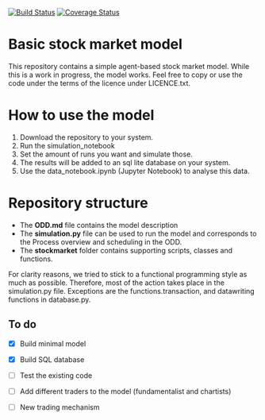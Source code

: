 [![Build Status](https://travis-ci.org/LCfP/abm.svg?branch=dev)](https://travis-ci.org/LCfP/abm)
[![Coverage Status](https://coveralls.io/repos/github/LCfP/abm/badge.svg?branch=dev)](https://coveralls.io/github/LCfP/abm?branch=dev)

# Basic stock market model
This repository contains a simple agent-based stock market model. While this is a work in progress, 
the model works. Feel free to copy or use the code under the terms of the licence under LICENCE.txt. 
 
# How to use the model
1. Download the repository to your system.
2. Run the simulation_notebook 
3. Set the amount of runs you want and simulate those.
4. The results will be added to an sql lite database on your system.
5. Use the data_notebook.ipynb (Jupyter Notebook) to analyse this data. 

# Repository structure

* The **ODD.md** file contains the model description
* The **simulation.py** file can be used to run the model and corresponds to the Process overview and scheduling in the ODD. 
* The **stockmarket** folder contains supporting scripts, classes and functions.

For clarity reasons, we tried to stick to a functional programming style as much as possible. Therefore, most of the action takes 
place in the simulation.py file. Exceptions are the functions.transaction, and datawriting functions in database.py.

## To do
- [x] Build minimal model
- [x] Build SQL database
- [ ] Test the existing code
- [ ] Add different traders to the model (fundamentalist and chartists) 
- [ ] New trading mechanism

